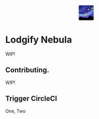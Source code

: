 <div align="center"><img alt="Lodgify Nebula" src="src/assets/img/nebula.png" height="50px" /></div>

# Lodgify Nebula

WIP!

## Contributing.

WIP!

## Trigger CircleCI
One, Two
